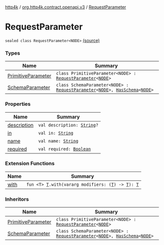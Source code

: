 [http4k](../../index.md) / [org.http4k.contract.openapi.v3](../index.md) / [RequestParameter](./index.md)

# RequestParameter

`sealed class RequestParameter<NODE>` [(source)](https://github.com/http4k/http4k/blob/master/http4k-contract/src/main/kotlin/org/http4k/contract/openapi/v3/model.kt#L120)

### Types

| Name | Summary |
|---|---|
| [PrimitiveParameter](-primitive-parameter/index.md) | `class PrimitiveParameter<NODE> : `[`RequestParameter`](./index.md)`<`[`NODE`](-primitive-parameter/index.md#NODE)`>` |
| [SchemaParameter](-schema-parameter/index.md) | `class SchemaParameter<NODE> : `[`RequestParameter`](./index.md)`<`[`NODE`](-schema-parameter/index.md#NODE)`>, `[`HasSchema`](../-has-schema/index.md)`<`[`NODE`](-schema-parameter/index.md#NODE)`>` |

### Properties

| Name | Summary |
|---|---|
| [description](description.md) | `val description: `[`String`](https://kotlinlang.org/api/latest/jvm/stdlib/kotlin/-string/index.html)`?` |
| [in](in.md) | `val in: `[`String`](https://kotlinlang.org/api/latest/jvm/stdlib/kotlin/-string/index.html) |
| [name](name.md) | `val name: `[`String`](https://kotlinlang.org/api/latest/jvm/stdlib/kotlin/-string/index.html) |
| [required](required.md) | `val required: `[`Boolean`](https://kotlinlang.org/api/latest/jvm/stdlib/kotlin/-boolean/index.html) |

### Extension Functions

| Name | Summary |
|---|---|
| [with](../../org.http4k.core/with.md) | `fun <T> `[`T`](../../org.http4k.core/with.md#T)`.with(vararg modifiers: (`[`T`](../../org.http4k.core/with.md#T)`) -> `[`T`](../../org.http4k.core/with.md#T)`): `[`T`](../../org.http4k.core/with.md#T) |

### Inheritors

| Name | Summary |
|---|---|
| [PrimitiveParameter](-primitive-parameter/index.md) | `class PrimitiveParameter<NODE> : `[`RequestParameter`](./index.md)`<`[`NODE`](-primitive-parameter/index.md#NODE)`>` |
| [SchemaParameter](-schema-parameter/index.md) | `class SchemaParameter<NODE> : `[`RequestParameter`](./index.md)`<`[`NODE`](-schema-parameter/index.md#NODE)`>, `[`HasSchema`](../-has-schema/index.md)`<`[`NODE`](-schema-parameter/index.md#NODE)`>` |

